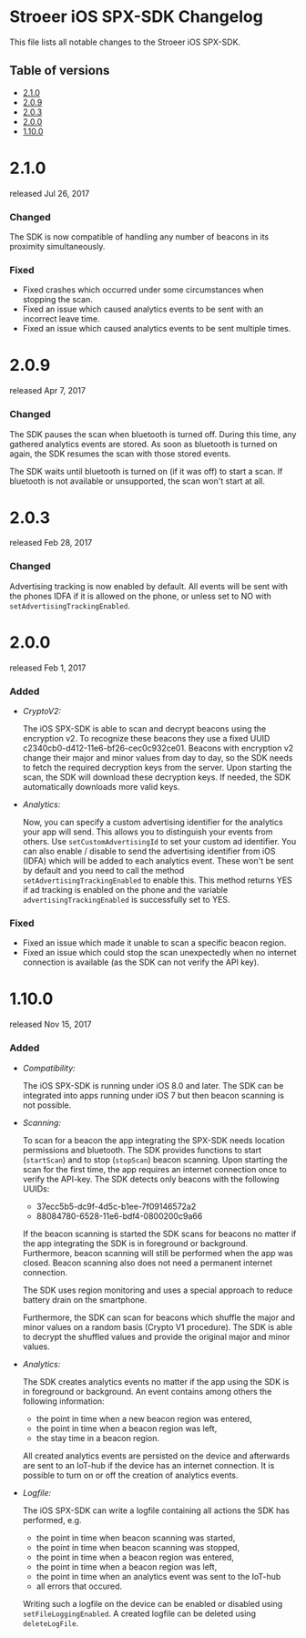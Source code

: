 # Stroeer iOS SPX-SDK Changelog

This file lists all notable changes to the Stroeer iOS SPX-SDK.

## Table of versions
<!-- TOC depthFrom:2 depthTo:6 withLinks:1 updateOnSave:1 -->

* [2.1.0](#210)
* [2.0.9](#209)
* [2.0.3](#203)
* [2.0.0](#200)
* [1.10.0](#1100)

<!-- /TOC -->


# 2.1.0
released Jul 26, 2017
### Changed
  The SDK is now compatible of handling any number of beacons in its proximity simultaneously.

### Fixed
- Fixed crashes which occurred under some circumstances when stopping the scan.
- Fixed an issue which caused analytics events to be sent with an incorrect leave time.
- Fixed an issue which caused analytics events to be sent multiple times.


# 2.0.9
released Apr 7, 2017
### Changed
The SDK pauses the scan when bluetooth is turned off. During this time, any gathered analytics events are stored. As soon as bluetooth is turned on again, the SDK resumes the scan with those stored events.

The SDK waits until bluetooth is turned on (if it was off) to start a scan. If bluetooth is not available or unsupported, the scan won't start at all.


# 2.0.3
released Feb 28, 2017
### Changed
Advertising tracking is now enabled by default. All events will be sent with the phones IDFA if it is allowed on the phone, or unless set to NO with `setAdvertisingTrackingEnabled`.



# 2.0.0
released Feb 1, 2017
### Added
- _CryptoV2:_

  The iOS SPX-SDK is able to scan and decrypt beacons using the encryption v2. To recognize these beacons they use a fixed UUID c2340cb0-d412-11e6-bf26-cec0c932ce01. Beacons with encryption v2 change their major and minor values from day to day, so the SDK needs to fetch the required decryption keys from the server. Upon starting the scan, the SDK will download these decryption keys. If needed, the SDK automatically downloads more valid keys.

- _Analytics:_

  Now, you can specify a custom advertising identifier for the analytics your app will send. This allows you to distinguish your events from others. Use `setCustomAdvertisingId` to set your custom ad identifier.
  You can also enable / disable to send the advertising identifier from iOS (IDFA) which will be added to each analytics event. These won't be sent by default and you need to call the method `setAdvertisingTrackingEnabled` to enable this. This method returns YES if ad tracking is enabled on the phone and the variable `advertisingTrackingEnabled` is successfully set to YES.

### Fixed
- Fixed an issue which made it unable to scan a specific beacon region.
- Fixed an issue which could stop the scan unexpectedly when no internet connection is available (as the SDK can not verify the API key).


# 1.10.0
released Nov 15, 2017
### Added
- _Compatibility:_

  The iOS SPX-SDK is running under iOS 8.0 and later. The SDK can be integrated into apps running under iOS 7 but then beacon scanning is not possible.

- _Scanning:_

  To scan for a beacon the app integrating the SPX-SDK needs location permissions and bluetooth. The SDK provides functions to start (`startScan`) and to stop (`stopScan`) beacon scanning. Upon starting the scan for the first time, the app requires an internet connection once to verify the API-key. The SDK detects only beacons with the following UUIDs:
    - 37ecc5b5-dc9f-4d5c-b1ee-7f09146572a2
    - 88084780-6528-11e6-bdf4-0800200c9a66

  If the beacon scanning is started the SDK scans for beacons no matter if the app integrating the SDK is in foreground or background. Furthermore, beacon scanning will still be performed when the app was closed. Beacon scanning also does not need a permanent internet connection.

  The SDK uses region monitoring and uses a special approach to reduce battery drain on the smartphone.

  Furthermore, the SDK can scan for beacons which shuffle the major and minor values on a random basis (Crypto V1 procedure). The SDK is able to decrypt the shuffled values and provide the original major and minor values.

- _Analytics:_

  The SDK creates analytics events no matter if the app using the SDK is in foreground or background. An event contains among others the following information:
  - the point in time when a new beacon region was entered,
  - the point in time when a beacon region was left,
  - the stay time in a beacon region.

  All created analytics events are persisted on the device and afterwards are sent to an IoT-hub if the device has an internet connection. It is possible to turn on or off the creation of analytics events.

- _Logfile:_

  The iOS SPX-SDK can write a logfile containing all actions the SDK has performed, e.g.
  - the point in time when beacon scanning was started,
  - the point in time when beacon scanning was stopped,
  - the point in time when a beacon region was entered,
  - the point in time when a beacon region was left,
  - the point in time when an analytics event was sent to the IoT-hub
  - all errors that occured.

  Writing such a logfile on the device can be enabled or disabled using `setFileLoggingEnabled`. A created logfile can be deleted using `deleteLogFile`.
